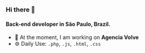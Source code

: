 ### Hi there 👋

#### Back-end developer in São Paulo, Brazil.

- 🏢 At the moment, I am working on **Agencia Volve**
- ⚙️ Daily Use: `.php`, `.js`, `.html`, `.css`
